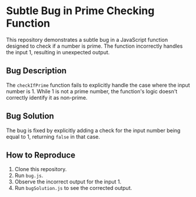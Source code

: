 # Subtle Bug in Prime Checking Function

This repository demonstrates a subtle bug in a JavaScript function designed to check if a number is prime. The function incorrectly handles the input 1, resulting in unexpected output.

## Bug Description

The `checkIfPrime` function fails to explicitly handle the case where the input number is 1. While 1 is not a prime number, the function's logic doesn't correctly identify it as non-prime.

## Bug Solution

The bug is fixed by explicitly adding a check for the input number being equal to 1, returning `false` in that case.

## How to Reproduce

1. Clone this repository.
2. Run `bug.js`.
3. Observe the incorrect output for the input 1.
4. Run `bugSolution.js` to see the corrected output.
